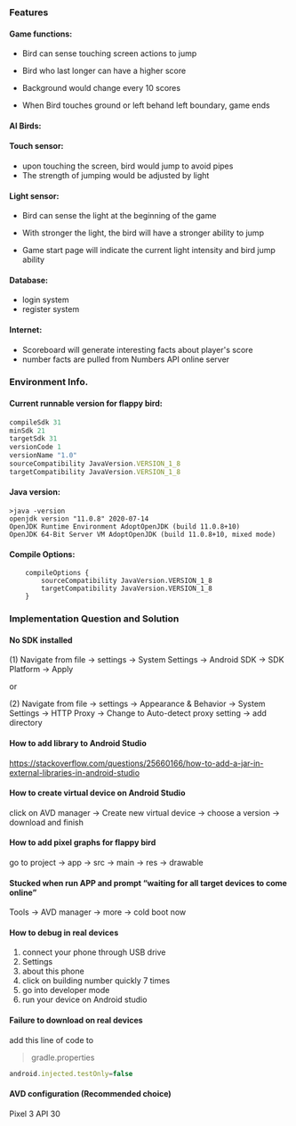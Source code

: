 ### Features



#### Game functions:

- Bird can sense touching screen actions to jump

- Bird who last longer can have a higher score

- Background would change every 10 scores

- When Bird touches ground or left behand left boundary, game ends

  

#### AI Birds: 



#### Touch sensor:

- upon touching the screen, bird would jump to avoid pipes
- The strength of jumping would be adjusted by light



#### Light sensor:

- Bird can sense the light at the beginning of the game

- With stronger the light, the bird will have a stronger ability to jump

- Game start page will indicate the current light intensity and bird jump ability

  

#### Database:

- login system
- register system



#### Internet:

- Scoreboard will generate interesting facts about player's score
- number facts are pulled from Numbers API online server  



### Environment Info.

#### Current runnable version for flappy bird:

```javascript
compileSdk 31
minSdk 21
targetSdk 31
versionCode 1
versionName "1.0"
sourceCompatibility JavaVersion.VERSION_1_8
targetCompatibility JavaVersion.VERSION_1_8
```

#### Java version:

```
>java -version
openjdk version "11.0.8" 2020-07-14
OpenJDK Runtime Environment AdoptOpenJDK (build 11.0.8+10)
OpenJDK 64-Bit Server VM AdoptOpenJDK (build 11.0.8+10, mixed mode)
```

#### Compile Options:

```
    compileOptions {
        sourceCompatibility JavaVersion.VERSION_1_8
        targetCompatibility JavaVersion.VERSION_1_8
    }
```



### Implementation Question and Solution

#### No SDK installed

(1) Navigate from file -> settings -> System Settings -> Android SDK -> SDK Platform -> Apply

or 

(2) Navigate from file -> settings -> Appearance & Behavior -> System Settings -> HTTP Proxy -> Change to Auto-detect proxy setting -> add directory

#### How to add library to Android Studio

https://stackoverflow.com/questions/25660166/how-to-add-a-jar-in-external-libraries-in-android-studio

#### How to create virtual device on Android Studio

click on AVD manager -> Create new virtual device -> choose a version -> download and finish

#### How to add pixel graphs for flappy bird

go to project -> app -> src -> main -> res -> drawable

#### Stucked when run APP and prompt “waiting for all target devices to come online”

 Tools -> AVD manager -> more -> cold boot now

#### How to debug in real devices

1. connect your phone through USB drive
2. Settings
3. about this phone
4. click on building number quickly 7 times
5. go into developer mode
6. run your device on Android studio

#### Failure to download on real devices

add this line of code to 

> gradle.properties

```javascript
android.injected.testOnly=false
```

#### AVD configuration (Recommended choice)
Pixel 3 API 30